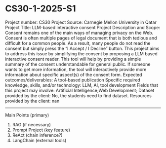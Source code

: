 # CS30-1-2025-S1

Project number: CS30
Project Source: Carnegie Mellon University in Qatar
Project Title: LLM-based interactive consent
Project Description and Scope: Consent remains one of the main ways of
managing privacy on the Web. Consent is often multiple pages of legal document
that is both tedious and difficult for a common people. As a result, many people
do not read the consent but simply press the “I Accept / I Decline” button.
This project aims to address this issue by simplifying the consent by proposing a
LLM based interactive consent reader. This tool will help by providing a simple
summary of the consent understandable for general public. If someone wants to
get more information, the tool will interactively provide more information about
specific aspect(s) of the consent form.
Expected outcomes/deliverables: A tool-based publication
Specific required knowledge, skills, and/or technology: LLM, AI, tool
development
Fields that this project may involve: Artificial Intelligence;Web Development;
Dataset provided by the client: No, the students need to find dataset.
Resources provided by the client: nan


---------------------------------------------------------------------------------


Main Points (primary)

1. RAG (if necessary)
2. Prompt Project (key feature)
3. ReAct (chain inference?)
4. LangChain (external tools)
